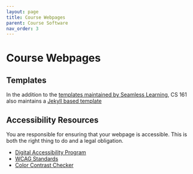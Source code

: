 ```yaml
---
layout: page
title: Course Webpages
parent: Course Software
nav_order: 3
---
```


# Course Webpages

## Templates

In the addition to the [templates maintained by Seamless Learning](../seamless-learning/course-websites), CS 161 also maintains a [Jekyll based template](https://github.com/cs161-staff/course-site-template) 


## Accessibility Resources

You are responsible for ensuring that your webpage is accessible. This is both the right thing to do and a legal obligation. 

- [Digital Accessibility Program](https://dap.berkeley.edu/)
- [WCAG Standards](https://www.w3.org/WAI/standards-guidelines/wcag/)
- [Color Contrast Checker](https://webaim.org/resources/contrastchecker/) 